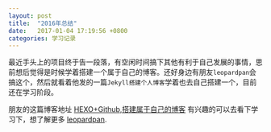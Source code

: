 ```yaml
---
layout: post
title:  "2016年总结"
date:   2017-01-04 17:19:56 +0800
categories: 学习记录
---
```

最近手头上的项目终于告一段落，有空闲时间搞下其他有利于自己发展的事情，思前想后觉得是时候学着搭建一个属于自己的博客。还好身边有朋友`leopardpan`会搞这个，然后就看着他发的一篇`Jekyll搭建个人博客`学着也去自己搭建一个，目前还在学习阶段。

朋友的这篇博客地址 [HEXO+Github,搭建属于自己的博客] 有兴趣的可以去看下学习下，想了解更多 [leopardpan]. 

[HEXO+Github,搭建属于自己的博客]: http://baixin.io/2015/08/HEXO%E6%90%AD%E5%BB%BA%E4%B8%AA%E4%BA%BA%E5%8D%9A%E5%AE%A2/
[leopardpan]:   http://baixin.io

